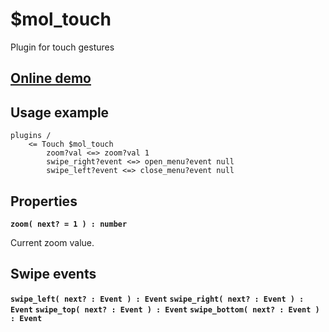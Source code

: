 # $mol_touch

Plugin for touch gestures

## [Online demo](http://eigenmethod.github.io/mol/#demo=mol_touch_demo)

## Usage example

```
plugins /
	<= Touch $mol_touch
		zoom?val <=> zoom?val 1
		swipe_right?event <=> open_menu?event null
		swipe_left?event <=> close_menu?event null
```

## Properties

**`zoom( next? = 1 ) : number`**

Current zoom value.

## Swipe events

**`swipe_left( next? : Event ) : Event`**
**`swipe_right( next? : Event ) : Event`**
**`swipe_top( next? : Event ) : Event`**
**`swipe_bottom( next? : Event ) : Event`**
